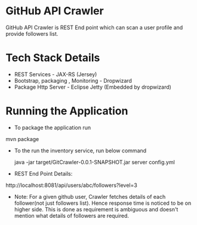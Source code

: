 # GitHub API Crawler

GitHub API Crawler is REST End point which can scan a user profile and provide followers list.

# Tech Stack Details

* REST Services - JAX-RS (Jersey)
* Bootstrap, packaging , Monitoring - Dropwizard
* Package Http Server - Eclipse Jetty (Embedded by dropwizard)

# Running the Application

* To package the application run 

mvn package

* To the run the inventory service, run below command

  java -jar target/GitCrawler-0.0.1-SNAPSHOT.jar server config.yml
  

* REST End Point Details: 

http://localhost:8081/api/users/abc/followers?level=3

* Note: For a given github user, Crawler fetches details of each follower(not just followers list). Hence response time is noticed to be on higher side. This is done as requirement is ambiguous  and doesn't mention what details of followers are required.
